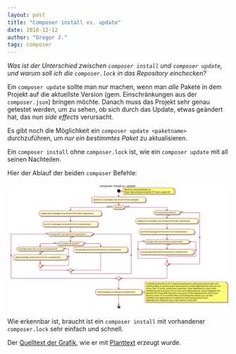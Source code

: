 ```yaml
---
layout: post
title: "Composer install vs. update"
date: 2018-12-12
author: "Gregor J."
tags: composer
---
```


_Was ist der Unterschied zwischen `composer install` und `composer update`, und warum soll ich die `composer.lock` in das Repository einchecken?_

Ein `composer update` sollte man nur machen, wenn man _alle_ Pakete in dem Projekt auf die aktuellste Version (gem. Einschränkungen aus der `composer.json`) bringen möchte. 
Danach muss das Projekt sehr genau getestet werden, um zu sehen, ob sich durch das Update, etwas geändert hat, das nun _side effects_ verursacht.

Es gibt noch die Möglichkeit ein `composer update <paketname>` durchzuführen, um _nur ein bestimmtes Paket_ zu aktualisieren.

Ein `composer install` ohne `composer.lock` ist, wie ein `composer update` mit all seinen Nachteilen.

Hier der Ablauf der beiden `composer` Befehle:

[![composer install vs. update][res-svg]][res-svg]

Wie erkennbar ist, braucht ist ein `composer install` mit vorhandener `composer.lock` sehr einfach und schnell.

Der [Quelltext der Grafik][res-txt], wie er mit [Planttext][planttext] erzeugt wurde.

[res-svg]: ressource/composer-install-vs-update.svg
[res-txt]: ressource/composer-install-vs-update.txt
[planttext]: https://www.planttext.com/
